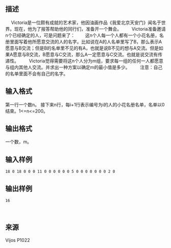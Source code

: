 ## 描述

　 Victoria是一位颇有成就的艺术家，他因油画作品《我爱北京天安门》闻名于世界。现在，他为了报答帮助他的同行们，准备开一个舞会。 　　Victoria准备邀请n个已经确定的人，可是问题来了： 　　这n个人每一个人都有一个小花名册，名册里面写着他所愿意交流的人的名字。比如说在A的人名单里写了B，那么表示A愿意与B交流；但是B的名单里不见的有A，也就是说B不见的想与A交流。但是如果A愿意与B交流，B愿意与C交流，那么A一定愿意与C交流。也就是说交流有传递性。 　　Victoria觉得需要将这n个人分为m组，要求每一组的任何一人都愿意与组内其他人交流。并求出一种方案以确定m的最小值是多少。 　　注意：自己的名单里面不会有自己的名字。 

## 输入格式

第一行一个数n。 接下来n行，每i+1行表示编号为i的人的小花名册名单，名单以0结束。1<=n<=200。 

## 输出格式

一个数，m。 

## 输入样例

```plaintext
18 0 18 0 0 0 11 0 0 0 0 0 0 5 0 0 0 0 0 0 0 2 0 
```

## 输出样例

```plaintext
16 
```



 

## 来源

Vijos P1022

